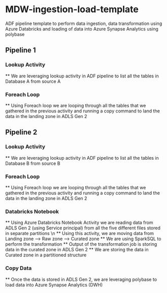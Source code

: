 # MDW-ingestion-load-template
ADF pipeline template to perform data ingestion, data transformation using Azure Databricks and loading of data into Azure Synapse Analytics using polybase

## Pipeline 1
### Lookup Activity
  ** We are leveraging lookup activity in ADF pipeline to list all the tables in Database A from source A
### Foreach Loop
  ** Using Foreach loop we are looping through all the tables that we gathered in the previous activity and running a copy command to land the data in the landing zone in ADLS Gen 2


## Pipeline 2

### Lookup Activity
 ** We are leveraging lookup activity in ADF pipeline to list all the tables in Database B from source B
### Foreach Loop
 ** Using Foreach loop we are looping through all the tables that we gathered in the previous activity and running a copy command to land the data in the landing zone in ADLS Gen 2
### Databricks Notebook
 ** Using Azure Databricks Notebook Activity we are reading data from ADLS Gen 2 (using Service principal) from all the five different files stored in separate partitions \n
 ** Using this activity, we are moving data from Landing zone --> Raw zone --> Curated zone
 ** We are using SparkSQL to perform the transformation
 ** Output of the transformation job is storing data in the curated zone in ADLS Gen 2
 ** We are storing the data in Curated zone in a partitioned structure
### Copy Data
 ** Once the data is stored in ADLS Gen 2, we are leveraging polybase to load data into Azure Synapse Analytics (DWH)

